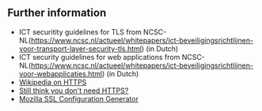 ## Further information
* ICT securitity guidelines for TLS from NCSC-NL(https://www.ncsc.nl/actueel/whitepapers/ict-beveiligingsrichtlijnen-voor-transport-layer-security-tls.html) (in Dutch)
* ICT security guidelines for web applications from NCSC-NL(https://www.ncsc.nl/actueel/whitepapers/ict-beveiligingsrichtlijnen-voor-webapplicaties.html) (in Dutch)
* [Wikipedia on HTTPS](https://en.wikipedia.org/wiki/HTTPS)
* [Still think you don't need HTTPS?](https://scotthelme.co.uk/still-think-you-dont-need-https/)
* [Mozilla SSL Configuration Generator](https://mozilla.github.io/server-side-tls/ssl-config-generator/)



